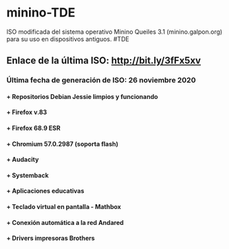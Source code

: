 # minino-TDE
ISO modificada del sistema operativo Minino Queiles 3.1 (minino.galpon.org) para su uso en dispositivos antiguos. #TDE

## Enlace de la última ISO: http://bit.ly/3fFx5xv

### Última fecha de generación de ISO: 26 noviembre 2020


#### + Repositorios Debian Jessie limpios y funcionando

#### +  Firefox v.83

#### +  Firefox 68.9 ESR

#### +  Chromium 57.0.2987 (soporta flash)

#### +  Audacity

#### +  Systemback

#### +  Aplicaciones educativas

#### +  Teclado virtual en pantalla - Mathbox

#### +  Conexión automática a la red Andared

#### +  Drivers impresoras Brothers

